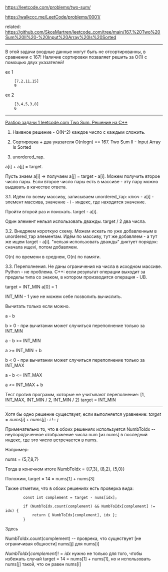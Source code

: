 https://leetcode.com/problems/two-sum/

https://walkccc.me/LeetCode/problems/0001/

related: https://github.com/SkosMartren/leetcode_com/tree/main/167.%20Two%20Sum%20II%20-%20Input%20Array%20Is%20Sorted
____________________

В этой задачи входные данные могут быть не отсортированны, в сравнении с 167! Наличие сортировки позваляет решить за O(1) с помощью двух указателей!

ex 1

        [7,2,11,15]
        9

ex 2

        [3,4,5,3,8]
        6

____________________

[Разбор задачи 1 leetcode.com Two Sum. Решение на C++](https://www.youtube.com/watch?v=WEPGndfosls&ab_channel=3.5%D0%B7%D0%B0%D0%B4%D0%B0%D1%87%D0%B8%D0%B2%D0%BD%D0%B5%D0%B4%D0%B5%D0%BB%D1%8E)

1. Наивное решение - O(N^2) каждое число с каждым сложить.

2. Сортировка + два указателя O(nlogn) == 167. Two Sum II - Input Array Is Sorted

3. unordered_тар.

а[i] + а[j] = target.

Пусть знаем а[i] -> получаем а[j] = target - а[i]. Можем 
получить второе число пары. Если второе число пары есть в 
массиве - эту пару можно выдавать в качестве ответа.

3.1. Идём по всему массиву, записываем unordered_тар: ключ - 
а[i] - элемент массива, значение - i - индекс, где находится 
значение.

Пройти второй раз и поискать. target - а[i].

Один элемент нельзя использовать дважды. target / 2 два числа.

3.2. Внедряем короткую схему. Можем искать по уже добавленным 
в unordered_тар элементам. Идём по массиву, тут же добавляем -
а тут же ищем target - а[i]. "нельзя использовать дважды" 
диктует порядок: сначала ищеvi, потом добавляем.

O(n) по времени в среднем, O(n) по памяти.


3.3. Переполнения. Не даны ограничения на числа в исходном 
массиве. Python - не проблема.
С++: если результат операции выходит за пределы типа со 
знаком, в котором производится операция - UB.

target = INT_MIN 
а[0] = 1

INT_MIN - 1 уже не можем себе позволить вычислить. 

Вычитать только если можно.

а - b

b > 0 - при вычитании может случиться переполнение только за INT_MIN

а - b >= INT_MIN

а >= INT_MIN + b


b < 0 - при вычитании может случиться переполнение только за INT_МАХ

а - b <= INT_МАХ

а <= INT_МАХ + b

Тест против программ, которые не учитывают переполнение:
[1, INT_МАХ, INT_MIN / 2, INT_MIN / 2] target = INT_MIN

___

Хотя бы одно решение существует, если выполняется уравнение: $target = nums[i] + nums[j] \ : \ i \ != \ j$

Примечательно то, что в обоих решениях используется NumbToIdx -- неупорядоченное отображение числа num [из nums] в последний индекс, где это число 
встречается в nums.

Например: 

nums = {5,7,8,7}

Тогда в конечном итоге NumbToIdx = {{7,3}, {8,2}, {5,0}}

Положим, target = 14 = nums[1] + nums[3]

Также отметим, что в обоих решениях есть проверка вида: 

```objectoves
        const int complement = target - nums[idx];

        if (NumbToIdx.count(complement) && NumbToIdx[complement] != idx) {
            return { NumbToIdx[complement], idx };
        }
```

Здесь 

NumbToIdx.count(complement) -- проврека, что существует [не ограничивая общности] nums[j] для nums[i] 

$NumbToIdx[complement] != idx$ нужно не только для того, чтобы избежать  случай  target = 14 = nums[1] + nums[1], но и использовать nums[j] такой, что он равен nums[i]




